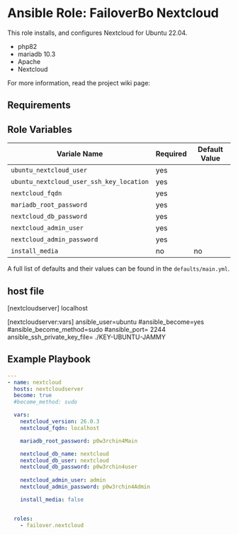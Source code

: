 # Ansible Role: FailoverBo Nextcloud

This role installs, and configures Nextcloud for Ubuntu 22.04.

* php82
* mariadb 10.3
* Apache
* Nextcloud 

For more information, read the project wiki page: 

## Requirements

## Role Variables

| Variale Name | Required | Default Value |
| --- | --- | --- |
| `ubuntu_nextcloud_user` | yes | |
| `ubuntu_nextcloud_user_ssh_key_location` | yes | |
| `nextcloud_fqdn` | yes | |
| `mariadb_root_password` | yes | |
| `nextcloud_db_password` | yes | |
| `nextcloud_admin_user` | yes | |
| `nextcloud_admin_password` | yes | |
| `install_media`| no | no |


A full list of defaults and their values can be found in the `defaults/main.yml`.

## host file

[nextcloudserver]
localhost

[nextcloudserver:vars]
ansible_user=ubuntu
#ansible_become=yes
#ansible_become_method=sudo
#ansible_port= 2244
ansible_ssh_private_key_file= ./KEY-UBUNTU-JAMMY


## Example Playbook


```yml
---
- name: nextcloud
  hosts: nextcloudserver
  become: true
  #become_method: sudo

  vars:
    nextcloud_version: 26.0.3
    nextcloud_fqdn: localhost

    mariadb_root_password: p0w3rchin4Main

    nextcloud_db_name: nextcloud
    nextcloud_db_user: nextcloud
    nextcloud_db_password: p0w3rchin4user
    
    nextcloud_admin_user: admin
    nextcloud_admin_password: p0w3rchin4Admin

    install_media: false


  roles:
    - failover.nextcloud


```

